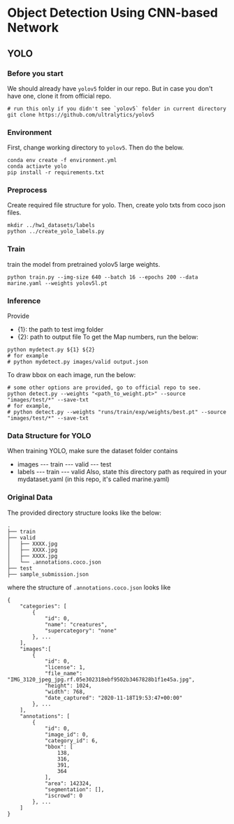 # Object Detection Using CNN-based Network

## YOLO
### Before you start
We should already have `yolov5` folder in our repo. But in case you don't have one, clone it from official repo.
```
# run this only if you didn't see `yolov5` folder in current directory
git clone https://github.com/ultralytics/yolov5
```

### Environment
First, change working directory to `yolov5`. Then do the below.
```
conda env create -f environment.yml
conda actiavte yolo
pip install -r requirements.txt
```
### Preprocess
Create required file structure for yolo. Then, create yolo txts from coco json files.
```
mkdir ../hw1_datasets/labels
python ../create_yolo_labels.py
```

### Train
train the model from pretrained yolov5 large weights.
```
python train.py --img-size 640 --batch 16 --epochs 200 --data marine.yaml --weights yolov5l.pt

```

### Inference
Provide 
- {1}: the path to test img folder
- {2}: path to output file
To get the Map numbers, run the below:
```
python mydetect.py ${1} ${2}
# for example
# python mydetect.py images/valid output.json

```
To draw bbox on each image, run the below:
```
# some other options are provided, go to official repo to see.
python detect.py --weights "<path_to_weight.pt>" --source "images/test/*" --save-txt
# for example,
# python detect.py --weights "runs/train/exp/weights/best.pt" --source "images/test/*" --save-txt

```


### Data Structure for YOLO
When training YOLO, make sure the dataset folder contains
- images
--- train
--- valid
--- test
- labels
--- train
--- valid
Also, state this directory path as required in your mydataset.yaml (in this repo, it's called marine.yaml)

### Original Data 
The provided directory structure looks like the below:
```
.
├── train
├── valid
│   ├── XXXX.jpg
│   ├── XXXX.jpg
│   ├── XXXX.jpg
│   └── .annotations.coco.json
├── test
├── sample_submission.json
```

where the structure of `.annotations.coco.json` looks like
```
{
    "categories": [
        {
            "id": 0,
            "name": "creatures",
            "supercategory": "none"
        }, ...
    ], 
    "images":[
        {
            "id": 0,
            "license": 1,
            "file_name": "IMG_3120_jpeg_jpg.rf.05e302318ebf9502b3467828b1f1e45a.jpg",
            "height": 1024,
            "width": 768,
            "date_captured": "2020-11-18T19:53:47+00:00"
        }, ...
    ], 
    "annotations": [
        {
            "id": 0,
            "image_id": 0,
            "category_id": 6,
            "bbox": [
                138,
                316,
                391,
                364
            ],
            "area": 142324,
            "segmentation": [],
            "iscrowd": 0
        }, ...
    ]
}
``` 
